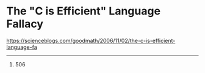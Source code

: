 # The "C is Efficient" Language Fallacy

https://scienceblogs.com/goodmath/2006/11/02/the-c-is-efficient-language-fa

---
1. 506
